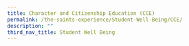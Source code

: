 ```yaml
---
title: Character and Citizenship Education (CCE)
permalink: /the-saints-experience/Student-Well-Being/CCE/
description: ""
third_nav_title: Student Well Being
---
```



  
